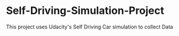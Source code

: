# Self-Driving-Simulation-Project

This project uses Udacity's Self Driving Car simulation to collect Data